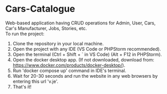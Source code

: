 # Cars-Catalogue

Web-based application having CRUD operations for Admin, User, Cars, Car's Manufacturer, Jobs, Stories, etc.<br>
To run the project:<br>
1. Clone the repository in your local machine.<br>
2. Open the project with any IDE (VS Code or PHPStorm recommended). <br>
3. Open the terminal (Ctrl + Shift + ` in VS Code) (Alt + F12 in PHPStorm).<br>
4. Open the docker desktop app. (If not downloaded, download from: https://www.docker.com/products/docker-desktop/).<br>
5. Run 'docker compose up' command in IDE's terminal.<br>
6. Wait for 20-30 seconds and run the website in any web browsers by entering this url 'v.je'.<br>
7. That's it!
